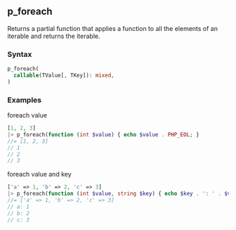 [//]: # (This file is autogenerated)

## p_foreach

Returns a partial function that applies a function to all the elements of an iterable and returns the iterable.

### Syntax
```php
p_foreach(
  callable(TValue[, TKey]): mixed,
)
```

### Examples
foreach value
```php
[1, 2, 3]
|> p_foreach(function (int $value) { echo $value . PHP_EOL; }
//= [1, 2, 3]
// 1
// 2
// 3
```
foreach value and key
```php
['a' => 1, 'b' => 2, 'c' => 3]
|> p_foreach(function (int $value, string $key) { echo $key . ': ' . $value . PHP_EOL; }
//= ['a' => 1, 'b' => 2, 'c' => 3]
// a: 1
// b: 2
// c: 3
```

